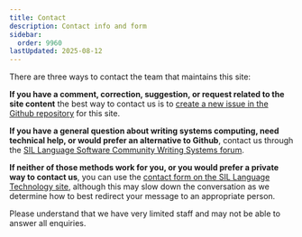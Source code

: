 ```yaml
---
title: Contact
description: Contact info and form
sidebar:
  order: 9960
lastUpdated: 2025-08-12
---
```


There are three ways to contact the team that maintains this site:

**If you have a comment, correction, suggestion, or request related to the site content** the best way to contact us is to [create a new issue in the Github repository][gh-issues] for this site.

**If you have a general question about writing systems computing, need technical help, or would prefer an alternative to Github**, contact us through the [SIL Language Software Community Writing Systems forum][community-forum].

**If neither of those methods work for you, or you would prefer a private way to contact us**, you can use the [contact form on the SIL Language Technology site][sil-wstech-contact], although this may slow down the conversation as we determine how to best redirect your message to an appropriate person.

Please understand that we have very limited staff and may not be able to answer all enquiries.

[community-forum]: https://community.software.sil.org/c/writing-systems
[gh-issues]: https://github.com/silnrsi/wstr/issues
[sil-wstech-contact]: https://software.sil.org/software-products/contact-wstech
